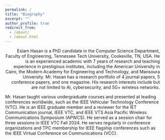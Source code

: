 ```yaml
---
permalink: /
title: "Biography"
excerpt: ""
author_profile: true
redirect_from: 
  - /about/
  - /about.html
---
```


<div style="text-align: right;">
Eslam Hasan is a PhD candidate in the Computer Science Department, Faculty of Engineering, Tennessee Tech University, Cookeville, TN, USA. He is an experienced academic with 7 years of research and teaching experience in prestigious institutes, including the American University in Cairo, the Modern Academy for Engineering and Technology, and Mansoura University. Mr. Hasan has a research portfolio of 4 journal papers, 5 conference papers, and one magazine. His research interests include but are not limited to AI, cybersecurity, and 5G+ wireless networks.
</div>

Mr. Hasan taught various undergraduate courses and presented at leading conferences worldwide, such as the IEEE Vehicular Technology Conference (VTC). He is an IEEE graduate member and a reviewer for the IET Communication journal, IEEE VTC, and IEEE VTS Asia Pacific Wireless Communications Symposium (APWCS). He served as a session chair for three sessions in IEEE VTC Fall 2024. He serves regularly in conference organizations and TPC membership for IEEE flagship conferences such as the IEEE Virtual Conference on Communications (VCC).
